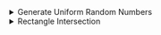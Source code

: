 
<details>
<summary> Generate Uniform Random Numbers </summary>

---

Implement a random number generator that generates a random integer i (btw a - b inclusive), given a random number generator that produces zero or one with equal probability?

Hint: how would you mimic a 3-side coin with 2-side coin?

---

```cpp
int UniformRandom (int lower_bound, int upper_bound) {
	int number_of_outcomes = upper_bound - lower_bound + 1, res;

	do {
		result = 0;
		for (int i = 0; (1 << i) < number_of_outcomes; ++i) {
			// ZeroOneRandom() is the provided random number generator.
			result = (result << 1) | ZeroOneRandom();
		}
	} while (result >= number_of_outcomes);

	return result + lower_bound;
}
```

---
Note:
- This is equivalent to random int btw 0 - b-a (add a at end).
- Find the smallest number form of 2^i - 1 that is greater than b-a.
- Create until a number below b-a is made (all numbers will have equal chance).

Time complexity: O(log(b-a+1)), each try is O(1)

---
</details>


<details>
<summary> Rectangle Intersection </summary>

---

Write a program which test if two rectangles have a nonempty intersection. If the intersection is nonempty, return the rectangle formed by the intersection

---

```cpp
struct Rectangle {
	int x, y, width, height;
};

bool IsIntersect (const Rectangle& R1, const Rectangle& R2) {
	return R1.x <= R2.x + R2.width && R1.x + R1.width >= R2.x &&
		   R1.y <= R2.y + R2.height && R1.y + R1.height >= R2.y;
}

Rectangle IntersectRectangle(const Rectagle& R1, const Rectangle& R2) {
	if (!IsIntersect(R1, R2))
		return {0, 0, -1, -1};

	return {max(R1.x, R2.x), max(R1.y, R2.y),
			min(R1.x + R1.width, R2.x + R2.width) - max(R1.x, R2.x),
			min(R1.y + R1.height, R2.y + R2.height) - max(R1.y, R2.y)};
}
```

---
Note:
Time complexity: O(1), space: O(1)

---
</details>
